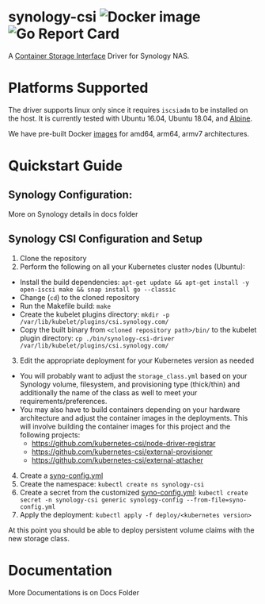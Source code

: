 # synology-csi ![Docker image](https://github.com/jparklab/synology-csi/workflows/Docker%20image/badge.svg) ![Go Report Card](https://goreportcard.com/badge/github.com/jparklab/synology-csi)

A [Container Storage Interface](https://github.com/container-storage-interface) Driver for Synology NAS.

# Platforms Supported

 The driver supports linux only since it requires `iscsiadm` to be installed on the host. It is currently tested with Ubuntu 16.04, Ubuntu 18.04, and [Alpine](https://alpinelinux.org/).

 We have pre-built Docker [images](https://hub.docker.com/r/jparklab/synology-csi) for amd64, arm64, armv7 architectures.

# Quickstart Guide

## Synology Configuration:

More on Synology details in docs folder


## Synology CSI Configuration and Setup

 1. Clone the repository
 2. Perform the following on all your Kubernetes cluster nodes (Ubuntu):
   * Install the build dependencies: `apt-get update && apt-get install -y open-iscsi make && snap install go --classic`
   * Change (`cd`) to the cloned repository
   * Run the Makefile build: `make`
   * Create the kubelet plugins directory: `mkdir -p /var/lib/kubelet/plugins/csi.synology.com/`
   * Copy the built binary from `<cloned repository path>/bin/` to the kubelet plugin directory: `cp ./bin/synology-csi-driver /var/lib/kubelet/plugins/csi.synology.com/`
 3. Edit the appropriate deployment for your Kubernetes version as needed
   * You will probably want to adjust the `storage_class.yml` based on your Synology volume, filesystem, and provisioning type (thick/thin) and additionally the name of the class as well to meet your requirements/preferences.
   * You may also have to build containers depending on your hardware architecture and adjust the container images in the deployments.  This will involve building the container images for this project and the following projects:  
       - https://github.com/kubernetes-csi/node-driver-registrar
       - https://github.com/kubernetes-csi/external-provisioner
       - https://github.com/kubernetes-csi/external-attacher
 4. Create a [syno-config.yml](syno-config.yml)
 5. Create the namespace: `kubectl create ns synology-csi`
 6. Create a secret from the customized [syno-config.yml](syno-config.yml): `kubectl create secret -n synology-csi generic synology-config --from-file=syno-config.yml`
 7. Apply the deployment: `kubectl apply -f deploy/<kubernetes version>`

 At this point you should be able to deploy persistent volume claims with the new storage class.

# Documentation

More Documentations is on Docs Folder